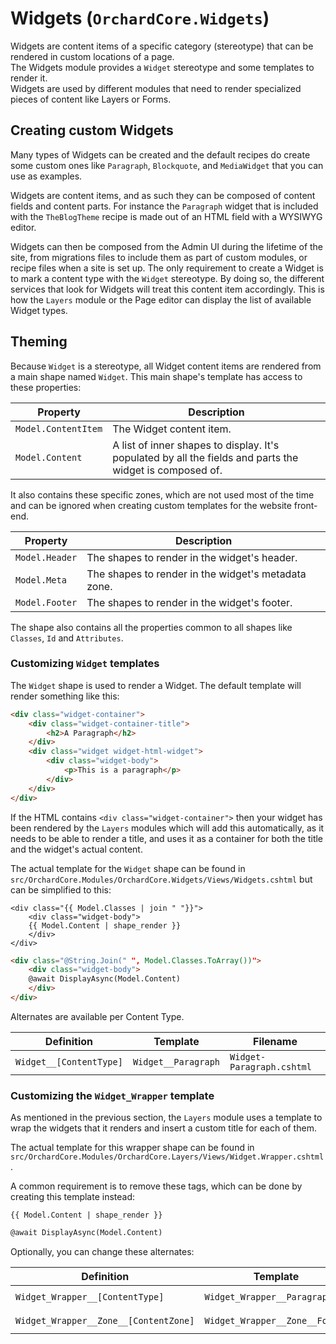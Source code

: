 # Widgets (`OrchardCore.Widgets`)

Widgets are content items of a specific category (stereotype) that can be rendered in custom locations of a page.  
The Widgets module provides a `Widget` stereotype and some templates to render it.  
Widgets are used by different modules that need to render specialized pieces of content like Layers or Forms.

## Creating custom Widgets

Many types of Widgets can be created and the default recipes do create some custom ones like `Paragraph`, `Blockquote`, and `MediaWidget` that you can 
use as examples.

Widgets are content items, and as such they can be composed of content fields and content parts. For instance the `Paragraph` widget that is included with the 
`TheBlogTheme` recipe is made out of an HTML field with a WYSIWYG editor.

Widgets can then be composed from the Admin UI during the lifetime of the site, from migrations files to include them as part of custom modules, or recipe files
when a site is set up. The only requirement to create a Widget is to mark a content type with the `Widget` stereotype. By doing so, the different services that look
for Widgets will treat this content item accordingly. This is how the `Layers` module or the Page editor can display the list of available Widget types.

## Theming

Because `Widget` is a stereotype, all Widget content items are rendered from a main shape named `Widget`.
This main shape's template has access to these properties:

| Property | Description |
| --------- | ------------ |
| `Model.ContentItem` | The Widget content item. |
| `Model.Content` | A list of inner shapes to display. It's populated by all the fields and parts the widget is composed of. |

It also contains these specific zones, which are not used most of the time and can be ignored when creating custom templates for the website front-end.

| Property | Description |
| --------- | ------------ |
| `Model.Header` | The shapes to render in the widget's header. |
| `Model.Meta` | The shapes to render in the widget's metadata zone. |
| `Model.Footer` | The shapes to render in the widget's footer. |

The shape also contains all the properties common to all shapes like `Classes`, `Id` and `Attributes`.

### Customizing `Widget` templates

The `Widget` shape is used to render a Widget. The default template will render something like this:

```html
<div class="widget-container">
    <div class="widget-container-title">
        <h2>A Paragraph</h2>
    </div>
    <div class="widget widget-html-widget">
        <div class="widget-body">
            <p>This is a paragraph</p>
        </div>
    </div>
</div>
```

If the HTML contains `<div class="widget-container">` then your widget has been rendered by the `Layers` modules which will add this automatically, as it needs to 
be able to render a title, and uses it as a container for both the title and the widget's actual content.

The actual template for the `Widget` shape can be found in `src/OrchardCore.Modules/OrchardCore.Widgets/Views/Widgets.cshtml` but can be simplified to this:

``` liquid tab="Liquid"
<div class="{{ Model.Classes | join " "}}">
    <div class="widget-body">
    {{ Model.Content | shape_render }}
    </div>
</div>
```

``` html tab="Razor"
<div class="@String.Join(" ", Model.Classes.ToArray())">
    <div class="widget-body">
    @await DisplayAsync(Model.Content)
    </div>
</div>
```

Alternates are available per Content Type.

| Definition | Template | Filename|
| ---------- | --------- | ------------ |
| `Widget__[ContentType]` | `Widget__Paragraph` | `Widget-Paragraph.cshtml` |

### Customizing the `Widget_Wrapper` template

As mentioned in the previous section, the `Layers` module uses a template to wrap the widgets that it renders and insert a custom title for each of them.

The actual template for this wrapper shape can be found in `src/OrchardCore.Modules/OrchardCore.Layers/Views/Widget.Wrapper.cshtml`.

A common requirement is to remove these tags, which can be done by creating this template instead:

``` liquid tab="Liquid"
{{ Model.Content | shape_render }}
```

``` html tab="Razor"
@await DisplayAsync(Model.Content)
```

Optionally, you can change these alternates:

| Definition | Template | Filename|
| ---------- | --------- | ------------ |
| `Widget_Wrapper__[ContentType]` | `Widget_Wrapper__Paragraph` | `Widget-Paragraph.Wrapper.cshtml` |
| `Widget_Wrapper__Zone__[ContentZone]` | `Widget_Wrapper__Zone__Footer` | `Widget-Zone-Footer.Wrapper.cshtml` |
